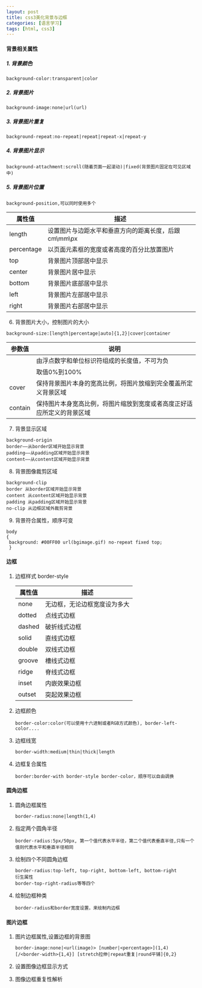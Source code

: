 ```yaml
---
layout: post
title: css3美化背景与边框
categories: [语言学习]
tags: [html, css3]
---
```


#### 背景相关属性

##### 1. 背景颜色
 
 ```
 background-color:transparent|color
 ```

##### 2. 背景图片
	
```
background-image:none|url(url)
```

##### 3. 背景图片重复
	
```
background-repeat:no-repeat|repeat|repeat-x|repeat-y
```

##### 4. 背景图片显示
	
```
background-attachment:scroll(随着页面一起滚动)|fixed(背景图片固定在可见区域中)
```

##### 5. 背景图片位置

```
background-position,可以同时使用多个
```

|属性值|描述|
|------|------|
|length|设置图片与边距水平和垂直方向的距离长度，后跟cm\mm\px|
|percentage|以页面元素框的宽度或者高度的百分比放置图片|
|top|背景图片顶部居中显示|
|center|背景图片居中显示|
|bottom|背景图片底部居中显示|
|left|背景图片左部居中显示|
|right|背景图片右部居中显示|

6. 背景图片大小，控制图片的大小

```
background-size:[length|percentage|auto]{1,2}|cover|container
```

|参数值|说明|
|----|-----|
|<length>|由浮点数字和单位标识符组成的长度值，不可为负|
|<percentage>|取值0%到100%|
|cover|保持背景图片本身的宽高比例，将图片放缩到完全覆盖所定义背景区域|
|contain|保持图片本身宽高比例，将图片缩放到宽度或者高度正好适应所定义的背景区域|

7. 背景显示区域
	
```
background-origin
border——从border区域开始显示背景
padding——从padding区域开始显示背景
content——从content区域开始显示背景
```

8. 背景图像裁剪区域
	
```
background-clip
border 从border区域开始显示背景
content 从content区域开始显示背景
padding 从padding区域开始显示背景
no-clip 从边框区域外裁剪背景
```

9. 背景符合属性，顺序可变

	
```
body
{ 
 background: #00FF00 url(bgimage.gif) no-repeat fixed top;
 }
```

#### 边框

1. 边框样式 border-style
	
	|属性值|描述|
	|-----|-----|
	|none|无边框，无论边框宽度设为多大|
	|dotted|点线式边框|
	|dashed|破折线式边框|
	|solid|直线式边框|
	|double|双线式边框|
	|groove|槽线式边框|
	|ridge|脊线式边框|
	|inset|内嵌效果边框|
	|outset|突起效果边框|

2. 边框颜色
	
	```
	border-color:color(可以使用十六进制或者RGB方式颜色), border-left-color....
	```

3. 边框线宽
	
	```
	border-width:medium|thin|thick|length
	```
4. 边框复合属性
	
	```
	border:border-with border-style border-color，顺序可以自由调换
	```

#### 圆角边框

1. 圆角边框属性

	```
	border-radius:none|length(1,4)
	```

2. 指定两个圆角半径
	
	```
	border-radius:5px/50px, 第一个值代表水平半径，第二个值代表垂直半径,只有一个值则代表水平和垂直半径相同
	```

3. 绘制四个不同圆角边框
	
	```
	border-radius:top-left, top-right, bottom-left, bottom-right
	衍生属性
	border-top-right-radius等等四个
	```

4. 绘制边框种类

	```
	border-radius和border宽度设置，来绘制内边框
	```

#### 图片边框

1. 图片边框属性,设置边框的背景图
	
	```
	border-image:none|<url(image)> [number|<percentage>](1,4)
	[/<border-width>{1,4}] [stretch拉伸|repeat重复|round平铺]{0,2}
	```
	
2. 设置图像边框显示方式
3. 图像边框重复性解析
